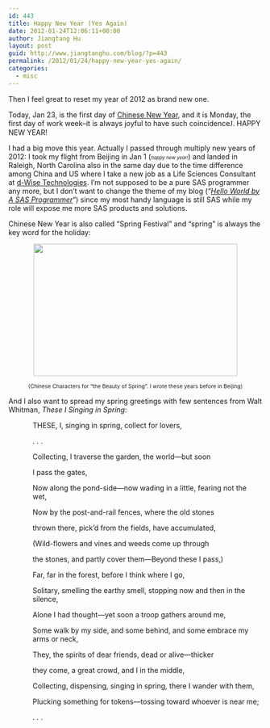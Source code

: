 ```yaml
---
id: 443
title: Happy New Year (Yes Again)
date: 2012-01-24T12:06:11+00:00
author: Jiangtang Hu
layout: post
guid: http://www.jiangtanghu.com/blog/?p=443
permalink: /2012/01/24/happy-new-year-yes-again/
categories:
  - misc
---
```

Then I feel great to reset my year of 2012 as brand new one.

Today, Jan 23, is the first day of [Chinese New Year](http://en.wikipedia.org/wiki/Chinese_New_Year), and it is Monday, the first day of work week&#8211;it is always joyful to have such coincidence<span style="font-family: Wingdings;">J</span>. HAPPY NEW YEAR!

I had a big move this year. Actually I passed through multiply new years of 2012: I took my flight from Beijing in Jan 1 (<span style="font-size: 7pt;"><em>happy new year!</em></span>) and landed in Raleigh, North Carolina also in the same day due to the time difference among China and US where I take a new job as a Life Sciences Consultant at [d-Wise Technologies](http://www.d-wise.com/). I&#8217;m not supposed to be a pure SAS programmer any more, but I don&#8217;t want to change the theme of my blog (&#8220;[_Hello World by A SAS Programmer_](http://www.jiangtanghu.com/blog/)&#8220;) since my most handy language is still SAS while my role will expose me more SAS products and solutions.

Chinese New Year is also called &#8220;Spring Festival&#8221; and &#8220;spring&#8221; is always the key word for the holiday:

<p style="text-align: center;">
  <img class="aligncenter" src="http://www.jiangtanghu.com/blog/wp-content/uploads/2012/01/012412_0406_HappyNewYea11.png" alt="" width="404" height="262" />
</p>

<p style="text-align: center;">
  <span style="font-size: 8pt;">(Chinese Characters for &#8220;the Beauty of Spring&#8221;. I wrote these years before in Beijing)<br /> </span>
</p>

And I also want to spread my spring greetings with few sentences from Walt Whitman, _These I Singing in Spring_:

<p style="margin-left: 36pt;">
  THESE, I, singing in spring, collect for lovers,
</p>

<p style="margin-left: 36pt;">
  . . .
</p>

<p style="margin-left: 36pt;">
  Collecting, I traverse the garden, the world—but soon
</p>

<p style="margin-left: 36pt;">
  I pass the gates,
</p>

<p style="margin-left: 36pt;">
  Now along the pond-side—now wading in a little, fearing not the wet,
</p>

<p style="margin-left: 36pt;">
  Now by the post-and-rail fences, where the old stones
</p>

<p style="margin-left: 36pt;">
  thrown there, pick&#8217;d from the fields, have accumulated,
</p>

<p style="margin-left: 36pt;">
  (Wild-flowers and vines and weeds come up through
</p>

<p style="margin-left: 36pt;">
  the stones, and partly cover them—Beyond these I pass,)
</p>

<p style="margin-left: 36pt;">
  Far, far in the forest, before I think where I go,
</p>

<p style="margin-left: 36pt;">
  Solitary, smelling the earthy smell, stopping now and then in the silence,
</p>

<p style="margin-left: 36pt;">
  Alone I had thought—yet soon a troop gathers around me,
</p>

<p style="margin-left: 36pt;">
  Some walk by my side, and some behind, and some embrace my arms or neck,
</p>

<p style="margin-left: 36pt;">
  They, the spirits of dear friends, dead or alive—thicker
</p>

<p style="margin-left: 36pt;">
  they come, a great crowd, and I in the middle,
</p>

<p style="margin-left: 36pt;">
  Collecting, dispensing, singing in spring, there I wander with them,
</p>

<p style="margin-left: 36pt;">
  Plucking something for tokens—tossing toward whoever is near me;
</p>

<p style="margin-left: 36pt;">
  . . .
</p>